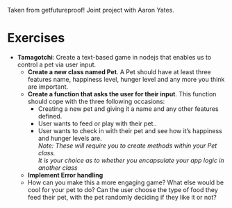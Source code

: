 Taken from getfutureproof!  Joint project with Aaron Yates.

# Exercises
- **Tamagotchi**: Create a text-based game in nodejs that enables us to control a pet via user input.
    - **Create a new class named Pet**. A Pet should have at least three features name, happiness level, hunger level and any more you think are important.
    - **Create a function that asks the user for their input**. This function should cope with the three following occasions:
        - Creating a new pet and giving it a name and any other features defined.
        - User wants to feed or play with their pet..
        - User wants to check in with their pet and see how it’s happiness and hunger levels are. \
  *Note: These will require you to create methods within your Pet class.* \
  *It is your choice as to whether you encapsulate your app logic in another class*
    - **Implement Error handling**
    - How can you make this a more engaging game? What else would be cool for your pet to do? Can the user choose the type of food they feed their pet, with the pet randomly deciding if they like it or not?
